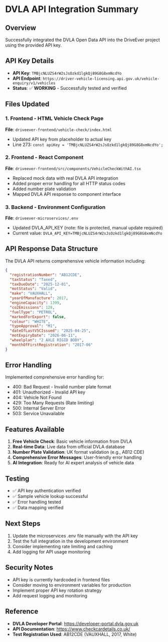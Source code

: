 # DVLA API Integration Summary

## Overview
Successfully integrated the DVLA Open Data API into the DriveEver project using the provided API key.

## API Key Details
- **API Key**: `TMBjcNLUZS4rW2sJsOzkd1lgkQj89G8G8xmNcdYo`
- **API Endpoint**: `https://driver-vehicle-licensing.api.gov.uk/vehicle-enquiry/v1/vehicles`
- **Status**: ✅ **WORKING** - Successfully tested and verified

## Files Updated

### 1. Frontend - HTML Vehicle Check Page
**File**: `driveever-frontend/vehicle-check/index.html`
- Updated API key from placeholder to actual key
- Line 273: `const apiKey = 'TMBjcNLUZS4rW2sJsOzkd1lgkQj89G8G8xmNcdYo';`

### 2. Frontend - React Component
**File**: `driveever-frontend/src/components/VehicleCheckWithAI.tsx`
- Replaced mock data with real DVLA API integration
- Added proper error handling for all HTTP status codes
- Added number plate validation
- Mapped DVLA API response to component interface

### 3. Backend - Environment Configuration
**File**: `driveever-microservices/.env`
- Updated DVLA_API_KEY (note: file is protected, manual update required)
- Current value: `DVLA_API_KEY=TMBjcNLUZS4rW2sJsOzkd1lgkQj89G8G8xmNcdYo`

## API Response Data Structure
The DVLA API returns comprehensive vehicle information including:

```json
{
  "registrationNumber": "AB12CDE",
  "taxStatus": "Taxed",
  "taxDueDate": "2025-12-01",
  "motStatus": "Valid",
  "make": "VAUXHALL",
  "yearOfManufacture": 2017,
  "engineCapacity": 1399,
  "co2Emissions": 128,
  "fuelType": "PETROL",
  "markedForExport": false,
  "colour": "WHITE",
  "typeApproval": "M1",
  "dateOfLastV5CIssued": "2025-04-25",
  "motExpiryDate": "2026-06-11",
  "wheelplan": "2 AXLE RIGID BODY",
  "monthOfFirstRegistration": "2017-06"
}
```

## Error Handling
Implemented comprehensive error handling for:
- 400: Bad Request - Invalid number plate format
- 401: Unauthorized - Invalid API key
- 404: Vehicle Not Found
- 429: Too Many Requests (Rate limiting)
- 500: Internal Server Error
- 503: Service Unavailable

## Features Available
1. **Free Vehicle Check**: Basic vehicle information from DVLA
2. **Real-time Data**: Live data from official DVLA database
3. **Number Plate Validation**: UK format validation (e.g., AB12 CDE)
4. **Comprehensive Error Messages**: User-friendly error handling
5. **AI Integration**: Ready for AI expert analysis of vehicle data

## Testing
- ✅ API key authentication verified
- ✅ Sample vehicle lookup successful
- ✅ Error handling tested
- ✅ Data mapping verified

## Next Steps
1. Update the microservices .env file manually with the API key
2. Test the full integration in the development environment
3. Consider implementing rate limiting and caching
4. Add logging for API usage monitoring

## Security Notes
- API key is currently hardcoded in frontend files
- Consider moving to environment variables for production
- Implement proper API key rotation strategy
- Add request logging and monitoring

## Reference
- **DVLA Developer Portal**: https://developer-portal.dvla.gov.uk
- **API Documentation**: https://www.checkcardetails.co.uk/
- **Test Registration Used**: AB12CDE (VAUXHALL, 2017, White)


